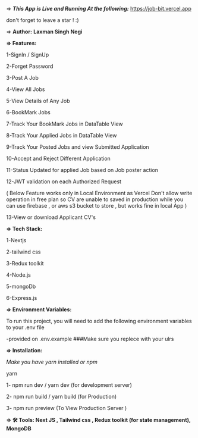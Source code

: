 => ***This App is Live and Running At the following:***
https://job-bit.vercel.app

don't forget to leave a star ! :)

=> **Author:**
**Laxman Singh Negi**

**=> Features:**

1-SignIn / SignUp

2-Forget Password

3-Post A Job

4-View All Jobs

5-View Details of Any Job

6-BookMark Jobs

7-Track Your BookMark Jobs in DataTable View

8-Track Your Applied Jobs in DataTable View

9-Track Your Posted Jobs and view Submitted Application

10-Accept and Reject Different Application

11-Status Updated for applied Job based on Job poster action

12-JWT validation on each Authorized Request

( Below Feature works only in Local Environment as Vercel Don't allow write operation in free plan so CV are unable to saved in production while you can use firebase , or aws s3 bucket to store , but works fine 
in local App )

13-View or download Applicant CV's

**=> Tech Stack:**

1-Nextjs

2-tailwind css

3-Redux toolkit

4-Node.js

5-mongoDb

6-Express.js

**=> Environment Variables:**

To run this project, you will need to add the following environment variables to your .env file

-provided on .env.example ###Make sure you replece with your ulrs

**=> Installation:**

*Make you have yarn installed or npm*

  yarn
  
1- npm run dev / yarn dev (for development server) 
  
2-  npm run build / yarn build (for Production)
  
3-  npm run preview (To View Production Server )
  
**=> 🛠 Tools:
Next JS , Tailwind css , Redux toolkit (for state management), MongoDB**
